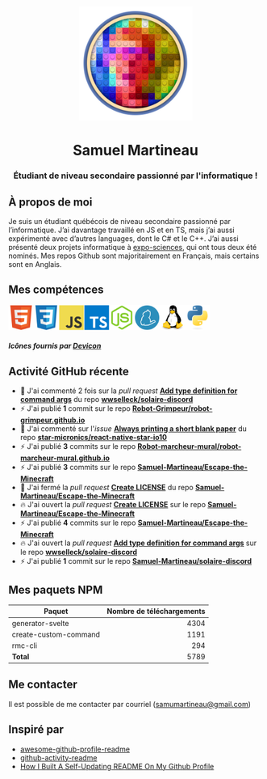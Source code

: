 <div align="middle">
  <img height="225" alt="avatar" src="https://raw.githubusercontent.com/Samuel-Martineau/Samuel-Martineau/master/avatar.png">
  <h1>Samuel Martineau</h1>
  <h3>Étudiant de niveau secondaire passionné par l'informatique !</h3>
</div>

## À propos de moi

Je suis un étudiant québécois de niveau secondaire passionné par l’informatique. J’ai davantage travaillé en JS et en TS, mais j’ai aussi expérimenté avec d’autres languages, dont le C# et le C++. J’ai aussi présenté deux projets informatique à [expo-sciences](https://technoscience.ca/programmes/expo-sciences/), qui ont tous deux été nominés. Mes repos Github sont majoritairement en Français, mais certains sont en Anglais.

## Mes compétences

<img alt="HTML5" src="https://raw.githubusercontent.com/devicons/devicon/master/icons/html5/html5-original.svg" width="50" title="HTML5" /><img alt="CSS3" src="https://raw.githubusercontent.com/devicons/devicon/master/icons/css3/css3-original.svg" width="50" title="CSS3" /><img alt="JavaScript" src="https://raw.githubusercontent.com/devicons/devicon/master/icons/javascript/javascript-original.svg" width="50" title="JavaScript" /><img alt="TypeScript" src="https://raw.githubusercontent.com/devicons/devicon/master/icons/typescript/typescript-original.svg" width="50" title="TypeScript" /><img alt="NodeJS" src="https://raw.githubusercontent.com/devicons/devicon/master/icons/nodejs/nodejs-original.svg" width="50" title="NodeJS" /><img alt="Yarn" src="https://raw.githubusercontent.com/devicons/devicon/master/icons/yarn/yarn-original.svg" width="50" title="Yarn" /><img alt="Linux" src="https://raw.githubusercontent.com/devicons/devicon/master/icons/linux/linux-original.svg" width="50" title="Linux" /><img alt="Python" src="https://raw.githubusercontent.com/devicons/devicon/master/icons/python/python-original.svg" width="50" title="Python" />

##### Icônes fournis par [Devicon](https://konpa.github.io/devicon/)

## Activité GitHub récente

- 💬 J&#x27;ai commenté 2 fois sur la _pull request_ [**Add type definition for command args**](https://github.com/wwselleck/solaire-discord/issues/9) du repo [**wwselleck/solaire-discord**](https://github.com/wwselleck/solaire-discord)
- ⚡ J&#x27;ai publié **1** commit sur le repo [**Robot-Grimpeur/robot-grimpeur.github.io**](https://github.com/Robot-Grimpeur/robot-grimpeur.github.io)
- 💬 J&#x27;ai commenté sur l&#x27;_issue_ [**Always printing a short blank paper**](https://github.com/star-micronics/react-native-star-io10/issues/10) du repo [**star-micronics/react-native-star-io10**](https://github.com/star-micronics/react-native-star-io10)
- ⚡ J&#x27;ai publié **3** commits sur le repo [**Robot-marcheur-mural/robot-marcheur-mural.github.io**](https://github.com/Robot-marcheur-mural/robot-marcheur-mural.github.io)
- ⚡ J&#x27;ai publié **3** commits sur le repo [**Samuel-Martineau/Escape-the-Minecraft**](https://github.com/Samuel-Martineau/Escape-the-Minecraft)
- 🚫 J&#x27;ai fermé la _pull request_ [**Create LICENSE**](https://github.com/Samuel-Martineau/Escape-the-Minecraft/pull/1) du repo [**Samuel-Martineau/Escape-the-Minecraft**](https://github.com/Samuel-Martineau/Escape-the-Minecraft)
- 🔥 J&#x27;ai ouvert la _pull request_ [**Create LICENSE**](https://github.com/Samuel-Martineau/Escape-the-Minecraft/pull/1) sur le repo [**Samuel-Martineau/Escape-the-Minecraft**](https://github.com/Samuel-Martineau/Escape-the-Minecraft)
- ⚡ J&#x27;ai publié **4** commits sur le repo [**Samuel-Martineau/Escape-the-Minecraft**](https://github.com/Samuel-Martineau/Escape-the-Minecraft)
- 🔥 J&#x27;ai ouvert la _pull request_ [**Add type definition for command args**](https://github.com/wwselleck/solaire-discord/pull/9) sur le repo [**wwselleck/solaire-discord**](https://github.com/wwselleck/solaire-discord)
- ⚡ J&#x27;ai publié **1** commit sur le repo [**Samuel-Martineau/solaire-discord**](https://github.com/Samuel-Martineau/solaire-discord)

## Mes paquets NPM

| Paquet                | Nombre de téléchargements |
| --------------------- | ------------------------: |
| generator-svelte      |                      4304 |
| create-custom-command |                      1191 |
| rmc-cli               |                       294 |
| **Total**             |                      5789 |

## Me contacter

Il est possible de me contacter par courriel ([samumartineau@gmail.com](mailto:samumartineau@gmail.com))

## Inspiré par

- [awesome-github-profile-readme](https://github.com/abhisheknaiidu/awesome-github-profile-readme)
- [github-activity-readme](https://github.com/jamesgeorge007/github-activity-readme)
- [How I Built A Self-Updating README On My Github Profile](https://www.mokkapps.de/blog/how-i-built-a-self-updating-readme-on-my-git-hub-profile/)
